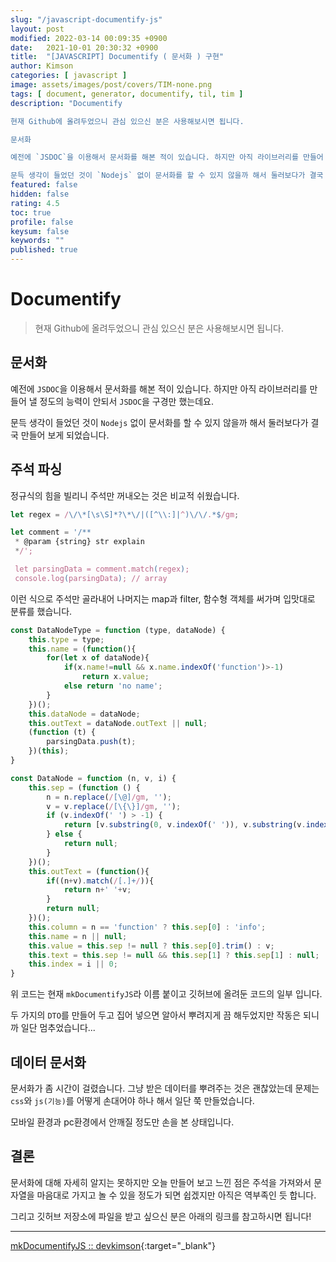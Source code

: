 ```yaml
---
slug: "/javascript-documentify-js"
layout: post
modified: 2022-03-14 00:09:35 +0900
date:   2021-10-01 20:30:32 +0900
title:  "[JAVASCRIPT] Documentify ( 문서화 ) 구현"
author: Kimson
categories: [ javascript ]
image: assets/images/post/covers/TIM-none.png
tags: [ document, generator, documentify, til, tim ]
description: "Documentify

현재 Github에 올려두었으니 관심 있으신 분은 사용해보시면 됩니다.

문서화

예전에 `JSDOC`을 이용해서 문서화를 해본 적이 있습니다. 하지만 아직 라이브러리를 만들어 낼 정도의 능력이 안되서 `JSDOC`을 구경만 했는데요.

문득 생각이 들었던 것이 `Nodejs` 없이 문서화를 할 수 있지 않을까 해서 둘러보다가 결국 만들어 보게 되었습니다."
featured: false
hidden: false
rating: 4.5
toc: true
profile: false
keysum: false
keywords: ""
published: true
---
```


# Documentify

> 현재 Github에 올려두었으니 관심 있으신 분은 사용해보시면 됩니다.

## 문서화

예전에 `JSDOC`을 이용해서 문서화를 해본 적이 있습니다. 하지만 아직 라이브러리를 만들어 낼 정도의 능력이 안되서 `JSDOC`을 구경만 했는데요.

문득 생각이 들었던 것이 `Nodejs` 없이 문서화를 할 수 있지 않을까 해서 둘러보다가 결국 만들어 보게 되었습니다.

## 주석 파싱

정규식의 힘을 빌리니 주석만 꺼내오는 것은 비교적 쉬웠습니다.

```javascript
let regex = /\/\*[\s\S]*?\*\/|([^\\:]|^)\/\/.*$/gm;

let comment = '/**
 * @param {string} str explain
 */';

 let parsingData = comment.match(regex);
 console.log(parsingData); // array
```

이런 식으로 주석만 골라내어 나머지는 map과 filter, 함수형 객체를 써가며 입맛대로 분류를 했습니다.

```javascript
const DataNodeType = function (type, dataNode) {
    this.type = type;
    this.name = (function(){
        for(let x of dataNode){
            if(x.name!=null && x.name.indexOf('function')>-1)
                return x.value;
            else return 'no name';
        }
    })();
    this.dataNode = dataNode;
    this.outText = dataNode.outText || null;
    (function (t) {
        parsingData.push(t);
    })(this);
}

const DataNode = function (n, v, i) {
    this.sep = (function () {
        n = n.replace(/[\@]/gm, '');
        v = v.replace(/[\{\}]/gm, '');
        if (v.indexOf(' ') > -1) {
            return [v.substring(0, v.indexOf(' ')), v.substring(v.indexOf(' '))]
        } else {
            return null;
        }
    })();
    this.outText = (function(){
        if((n+v).match(/[.]+/)){
            return n+' '+v;
        }
        return null;
    })();
    this.column = n == 'function' ? this.sep[0] : 'info';
    this.name = n || null;
    this.value = this.sep != null ? this.sep[0].trim() : v;
    this.text = this.sep != null && this.sep[1] ? this.sep[1] : null;
    this.index = i || 0;
}
```

위 코드는 현재 `mkDocumentifyJS`라 이름 붙이고 깃허브에 올려둔 코드의 일부 입니다.

두 가지의 `DTO`를 만들어 두고 집어 넣으면 알아서 뿌려지게 끔 해두었지만 작동은 되니까 일단 멈추었습니다...

## 데이터 문서화

문서화가 좀 시간이 걸렸습니다. 그냥 받은 데이터를 뿌려주는 것은 괜찮았는데 문제는 `css`와 `js(기능)`를 어떻게 손대어야 하나 해서 일단 쭉 만들었습니다.

모바일 환경과 pc환경에서 안깨질 정도만 손을 본 상태입니다.

## 결론

문서화에 대해 자세히 알지는 못하지만 오늘 만들어 보고 느낀 점은 주석을 가져와서 문자열을 마음대로 가지고 놀 수 있을 정도가 되면 쉽겠지만 아직은 역부족인 듯 합니다.

그리고 깃허브 저장소에 파일을 받고 싶으신 분은 아래의 링크를 참고하시면 됩니다!

-----

[mkDocumentifyJS :: devkimson](https://github.com/kkn1125/mkDocumentifyJS){:target="_blank"}